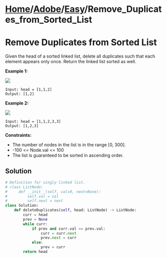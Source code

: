 # [Home](./../..)/[Adobe](./..)/[Easy](./)/Remove_Duplicates_from_Sorted_List
<h1>Remove Duplicates from Sorted List</h1>

<p>
Given the head of a sorted linked list, delete all duplicates such that each element appears only once. Return the linked list sorted as well.
</p>

<b>Example 1:</b>

<img src="https://assets.leetcode.com/uploads/2021/01/04/list1.jpg">

    Input: head = [1,1,2]
    Output: [1,2]
    
<b>Example 2:</b>

<img src="https://assets.leetcode.com/uploads/2021/01/04/list2.jpg">

    Input: head = [1,1,2,3,3]
    Output: [1,2,3]
    
<b>Constraints:</b>

- The number of nodes in the list is in the range [0, 300].
- -100 <= Node.val <= 100
- The list is guaranteed to be sorted in ascending order.


<h2>Solution</h2>

```python
# Definition for singly-linked list.
# class ListNode:
#     def __init__(self, val=0, next=None):
#         self.val = val
#         self.next = next
class Solution:
    def deleteDuplicates(self, head: ListNode) -> ListNode:
        curr = head
        prev = None
        while curr:
            if prev and curr.val == prev.val:
                curr = curr.next
                prev.next = curr
            else:
                prev = curr
        return head
```
